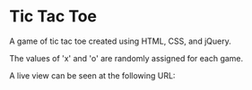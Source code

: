 Tic Tac Toe
===========

A game of tic tac toe created using HTML, CSS, and jQuery.

The values of 'x' and 'o' are randomly assigned for each game.

A live view can be seen at the following URL: 
